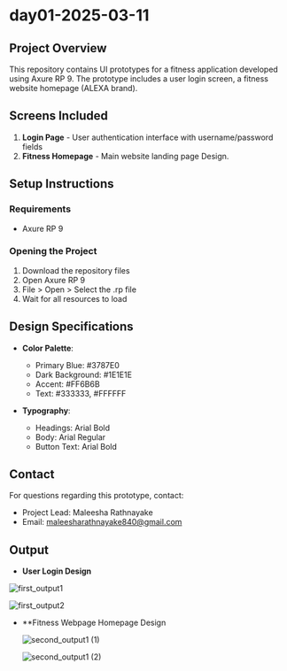 # day01-2025-03-11

## Project Overview
This repository contains UI prototypes for a fitness application developed using Axure RP 9. The prototype includes a user login screen, a fitness website homepage (ALEXA brand).

## Screens Included
1. **Login Page** - User authentication interface with username/password fields
2. **Fitness Homepage** - Main website landing page Design.

## Setup Instructions

### Requirements
- Axure RP 9 

### Opening the Project
1. Download the repository files
2. Open Axure RP 9
3. File > Open > Select the .rp file
4. Wait for all resources to load


## Design Specifications
- **Color Palette**:
  - Primary Blue: #3787E0
  - Dark Background: #1E1E1E
  - Accent: #FF6B6B
  - Text: #333333, #FFFFFF

- **Typography**:
  - Headings: Arial Bold
  - Body: Arial Regular
  - Button Text: Arial Bold

## Contact
For questions regarding this prototype, contact:
- Project Lead: Maleesha Rathnayake
- Email: maleesharathnayake840@gmail.com

## Output
- **User Login Design**
 
 ![first_output1](https://github.com/user-attachments/assets/722691d5-6762-4383-af43-5caccad865e0)

 ![first_output2](https://github.com/user-attachments/assets/42954331-0f72-47d8-8d64-bf987f8c5c48)

- **Fitness Webpage Homepage Design

  ![second_output1 (1)](https://github.com/user-attachments/assets/2a135282-a71d-47e4-b848-e769e4a38530)

  ![second_output1 (2)](https://github.com/user-attachments/assets/a17e62d9-bd2b-4667-8f16-163e559c7864)






